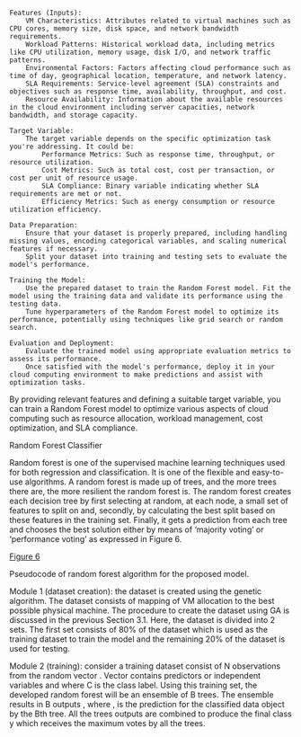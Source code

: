     Features (Inputs):
        VM Characteristics: Attributes related to virtual machines such as CPU cores, memory size, disk space, and network bandwidth requirements.
        Workload Patterns: Historical workload data, including metrics like CPU utilization, memory usage, disk I/O, and network traffic patterns.
        Environmental Factors: Factors affecting cloud performance such as time of day, geographical location, temperature, and network latency.
        SLA Requirements: Service-level agreement (SLA) constraints and objectives such as response time, availability, throughput, and cost.
        Resource Availability: Information about the available resources in the cloud environment including server capacities, network bandwidth, and storage capacity.

    Target Variable:
        The target variable depends on the specific optimization task you're addressing. It could be:
            Performance Metrics: Such as response time, throughput, or resource utilization.
            Cost Metrics: Such as total cost, cost per transaction, or cost per unit of resource usage.
            SLA Compliance: Binary variable indicating whether SLA requirements are met or not.
            Efficiency Metrics: Such as energy consumption or resource utilization efficiency.

    Data Preparation:
        Ensure that your dataset is properly prepared, including handling missing values, encoding categorical variables, and scaling numerical features if necessary.
        Split your dataset into training and testing sets to evaluate the model's performance.

    Training the Model:
        Use the prepared dataset to train the Random Forest model. Fit the model using the training data and validate its performance using the testing data.
        Tune hyperparameters of the Random Forest model to optimize its performance, potentially using techniques like grid search or random search.

    Evaluation and Deployment:
        Evaluate the trained model using appropriate evaluation metrics to assess its performance.
        Once satisfied with the model's performance, deploy it in your cloud computing environment to make predictions and assist with optimization tasks.

By providing relevant features and defining a suitable target variable, you can train a Random Forest model to optimize various aspects of cloud computing such as resource allocation, workload management, cost optimization, and SLA compliance.

Random Forest Classifier

Random forest is one of the supervised machine learning techniques used for both regression and classification. It is one of the flexible and easy-to-use algorithms. A random forest is made up of trees, and the more trees there are, the more resilient the random forest is. The random forest creates each decision tree by first selecting at random, at each node, a small set of features to split on and, secondly, by calculating the best split based on these features in the training set. Finally, it gets a prediction from each tree and chooses the best solution either by means of ‘majority voting’ or ‘performance voting’ as expressed in Figure 6.

[Figure 6](https://static.hindawi.com/articles/sp/volume-2021/4924708/figures/4924708.fig.006.jpg)
 
Pseudocode of random forest algorithm for the proposed model.

Module 1 (dataset creation): the dataset is created using the genetic algorithm. The dataset consists of mapping of VM allocation to the best possible physical machine. The procedure to create the dataset using GA is discussed in the previous Section 3.1. Here, the dataset is divided into 2 sets. The first set consists of 80% of the dataset which is used as the training dataset to train the model and the remaining 20% of the dataset is used for testing.

Module 2 (training): consider a training dataset
consist of N observations from the random vector . Vector contains predictors or independent variables and where C is the class label. Using this training set, the developed random forest will be an ensemble of B trees. The ensemble results in B outputs , where , is the prediction for the classified data object by the Bth tree. All the trees outputs are combined to produce the final class y which receives the maximum votes by all the trees.
